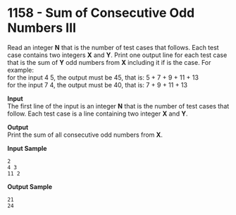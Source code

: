 # 1158 - Sum of Consecutive Odd Numbers III

Read an integer **N** that is the number of test cases that follows. Each test case contains two integers **X** and **Y**. Print one output line for each test case that is the sum of **Y** odd numbers from **X** including it if is the case. For example:<br>
for the input 4 5, the output must be 45, that is: 5 + 7 + 9 + 11 + 13<br>
for the input 7 4, the output must be 40, that is: 7 + 9 + 11 + 13

**Input**<br>
The first line of the input is an integer **N** that is the number of test cases that follow. Each test case is a line containing two integer **X** and **Y**.

**Output**<br>
Print the sum of all consecutive odd numbers from **X**.

**Input Sample**	       
````
2
4 3
11 2 
````

**Output Sample**
````
21
24
````   